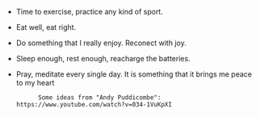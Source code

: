 - Time to exercise, practice any kind of sport.
 - Eat well, eat right.
 - Do something that I really enjoy. Reconect with joy.
 - Sleep enough, rest enough, reacharge the batteries.
 - Pray, meditate every single day. It is something that it brings me peace to my heart

             Some ideas from "Andy Puddicombe": https://www.youtube.com/watch?v=034-1VuKpXI
